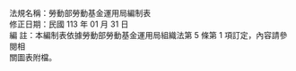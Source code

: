 法規名稱：勞動部勞動基金運用局編制表  
修正日期：民國 113 年 01 月 31 日  
編 註：本編制表依據勞動部勞動基金運用局組織法第 5 條第 1 項訂定，內容請參閱相  
關圖表附檔。  


